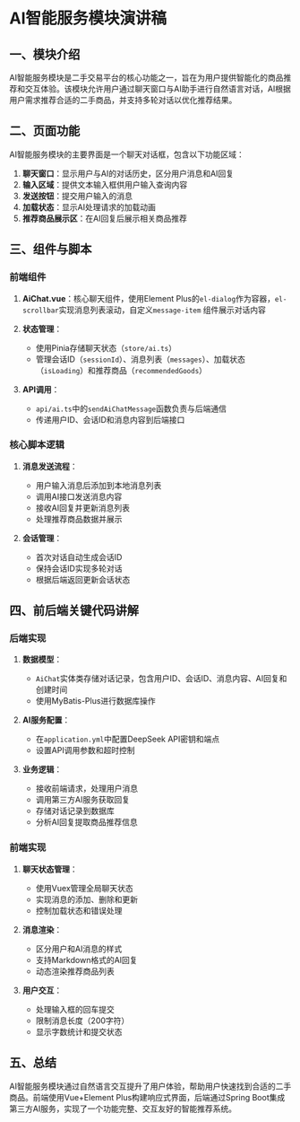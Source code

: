 # AI智能服务模块演讲稿

## 一、模块介绍

AI智能服务模块是二手交易平台的核心功能之一，旨在为用户提供智能化的商品推荐和交互体验。该模块允许用户通过聊天窗口与AI助手进行自然语言对话，AI根据用户需求推荐合适的二手商品，并支持多轮对话以优化推荐结果。

## 二、页面功能

AI智能服务模块的主要界面是一个聊天对话框，包含以下功能区域：

1. **聊天窗口**：显示用户与AI的对话历史，区分用户消息和AI回复
2. **输入区域**：提供文本输入框供用户输入查询内容
3. **发送按钮**：提交用户输入的消息
4. **加载状态**：显示AI处理请求的加载动画
5. **推荐商品展示区**：在AI回复后展示相关商品推荐

## 三、组件与脚本

### 前端组件

1. **AiChat.vue**：核心聊天组件，使用Element Plus的`el-dialog`作为容器，`el-scrollbar`实现消息列表滚动，自定义`message-item`
   组件展示对话内容

2. **状态管理**：
    - 使用Pinia存储聊天状态（`store/ai.ts`）
    - 管理会话ID（`sessionId`）、消息列表（`messages`）、加载状态（`isLoading`）和推荐商品（`recommendedGoods`）

3. **API调用**：
    - `api/ai.ts`中的`sendAiChatMessage`函数负责与后端通信
    - 传递用户ID、会话ID和消息内容到后端接口

### 核心脚本逻辑

1. **消息发送流程**：
    - 用户输入消息后添加到本地消息列表
    - 调用AI接口发送消息内容
    - 接收AI回复并更新消息列表
    - 处理推荐商品数据并展示

2. **会话管理**：
    - 首次对话自动生成会话ID
    - 保持会话ID实现多轮对话
    - 根据后端返回更新会话状态

## 四、前后端关键代码讲解

### 后端实现

1. **数据模型**：
    - `AiChat`实体类存储对话记录，包含用户ID、会话ID、消息内容、AI回复和创建时间
    - 使用MyBatis-Plus进行数据库操作

2. **AI服务配置**：
    - 在`application.yml`中配置DeepSeek API密钥和端点
    - 设置API调用参数和超时控制

3. **业务逻辑**：
    - 接收前端请求，处理用户消息
    - 调用第三方AI服务获取回复
    - 存储对话记录到数据库
    - 分析AI回复提取商品推荐信息

### 前端实现

1. **聊天状态管理**：
    - 使用Vuex管理全局聊天状态
    - 实现消息的添加、删除和更新
    - 控制加载状态和错误处理

2. **消息渲染**：
    - 区分用户和AI消息的样式
    - 支持Markdown格式的AI回复
    - 动态渲染推荐商品列表

3. **用户交互**：
    - 处理输入框的回车提交
    - 限制消息长度（200字符）
    - 显示字数统计和提交状态

## 五、总结

AI智能服务模块通过自然语言交互提升了用户体验，帮助用户快速找到合适的二手商品。前端使用Vue+Element Plus构建响应式界面，后端通过Spring
Boot集成第三方AI服务，实现了一个功能完整、交互友好的智能推荐系统。